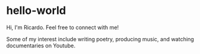 # hello-world
Hi, I'm Ricardo. Feel free to connect with me!

Some of my interest include writing poetry, producing music, and watching documentaries on Youtube.
